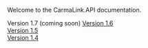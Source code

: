 Welcome to the CarmaLink.API documentation. 

Version 1.7 (coming soon)
<a href="https://github.com/CarmaSys/CarmaLinkAPI/tree/1.6">Version 1.6</a>  
<a href="https://github.com/CarmaSys/CarmaLinkAPI/tree/1.5">Version 1.5</a>  
<a href="https://github.com/CarmaSys/CarmaLinkAPI/tree/1.4">Version 1.4</a>  
